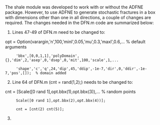 The shale module was developed to work with or without the ADFNE package. However, to use ADFNE to generate stochastic fractures in a box with dimensions other than one in all directions, a couple of changes are required.
The changes needed in the DFN.m code are summarized below:

1. Lines 47-49 of DFN.m need to be changed to: 

opt = Option(varargin,'n',100,'minl',0.05,'mu',0.3,'maxl',0.6,...               % default arguments

         'bbx',[0,0,1,1],'polyDomain',{},'dim',2,'asep',0,'dsep',0,'mit',100,'scale',1,...
         
         'shape','c','q',24,'dip',45,'ddip',-1e-7,'dir',0,'ddir',-1e-7,'pos',[]);  % domain added
      
2. Line 64 of DFN.m (cnt = rand(1,2);) needs to be changed to:

cnt = [Scale([0 rand 1],opt.bbx(1),opt.bbx(3)),...                  % random points

         Scale([0 rand 1],opt.bbx(2),opt.bbx(4))];
         
         cnt = [cnt(2) cnt(5)];
  
3. 
